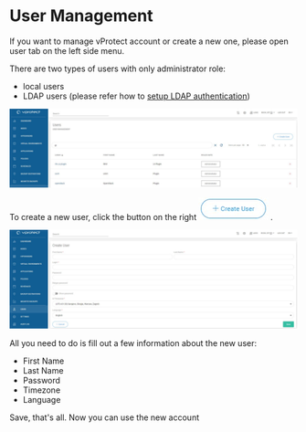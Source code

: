 # User Management

If you want to manage vProtect account or create a new one, please open user tab on the left side menu.

There are two types of users with only administrator role:

* local users 
* LDAP users \(please refer how to [setup LDAP authentication](settings.md#authentication)\)

![](../.gitbook/assets/users.jpg)

To create a new user, click the button on the right ![](../.gitbook/assets/icon-createuser.jpg) .

![](../.gitbook/assets/users-create-new.jpg)

All you need to do is fill out a few information about the new user:

* First Name
* Last Name
* Password
* Timezone
* Language

Save, that's all. Now you can use the new account

